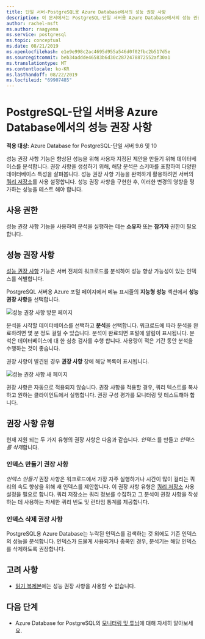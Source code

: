 ```yaml
---
title: 단일 서버-PostgreSQL용 Azure Database에서의 성능 권장 사항
description: 이 문서에서는 PostgreSQL-단일 서버용 Azure Database에서의 성능 권장 사항 기능을 설명합니다.
author: rachel-msft
ms.author: raagyema
ms.service: postgresql
ms.topic: conceptual
ms.date: 08/21/2019
ms.openlocfilehash: e1e9e998c2ac4695d955a546d0f02fbc2b517d5e
ms.sourcegitcommit: beb34addde46583b6d30c2872478872552af30a1
ms.translationtype: MT
ms.contentlocale: ko-KR
ms.lasthandoff: 08/22/2019
ms.locfileid: "69907485"
---
```

# <a name="performance-recommendations-in-azure-database-for-postgresql---single-server"></a>PostgreSQL-단일 서버용 Azure Database에서의 성능 권장 사항

**적용 대상:** Azure Database for PostgreSQL-단일 서버 9.6 및 10

성능 권장 사항 기능은 향상된 성능을 위해 사용자 지정된 제안을 만들기 위해 데이터베이스를 분석합니다. 권장 사항을 생성하기 위해, 해당 분석은 스키마를 포함하여 다양한 데이터베이스 특성을 살펴봅니다. 성능 권장 사항 기능을 완벽하게 활용하려면 서버의 [쿼리 저장소](concepts-query-store.md)를 사용 설정합니다. 성능 권장 사항을 구현한 후, 이러한 변경의 영향을 평가하는 성능을 테스트 해야 합니다. 

## <a name="permissions"></a>사용 권한
성능 권장 사항 기능을 사용하여 분석을 실행하는 데는 **소유자** 또는 **참가자** 권한이 필요합니다.

## <a name="performance-recommendations"></a>성능 권장 사항
[성능 권장 사항](concepts-performance-recommendations.md) 기능은 서버 전체의 워크로드를 분석하여 성능 향상 가능성이 있는 인덱스를 식별합니다.

PostgreSQL 서버용 Azure 포털 페이지에서 메뉴 표시줄의 **지능형 성능** 섹션에서 **성능 권장 사항**을 선택합니다.

![성능 권장 사항 방문 페이지](./media/concepts-performance-recommendations/performance-recommendations-page.png)

분석을 시작할 데이터베이스를 선택하고 **분석**을 선택합니다. 워크로드에 따라 분석을 완료하려면 몇 분 정도 걸릴 수 있습니다. 분석이 완료되면 포털에 알림이 표시됩니다. 분석은 데이터베이스에 대 한 심층 검사를 수행 합니다. 사용량이 적은 기간 동안 분석을 수행하는 것이 좋습니다. 

권장 사항이 발견된 경우 **권장 사항** 창에 해당 목록이 표시됩니다.

![성능 권장 사항 새 페이지](./media/concepts-performance-recommendations/performance-recommendations-result.png)

권장 사항은 자동으로 적용되지 않습니다. 권장 사항을 적용할 경우, 쿼리 텍스트를 복사하고 원하는 클라이언트에서 실행합니다. 권장 구성 평가를 모니터링 및 테스트해야 합니다. 

## <a name="recommendation-types"></a>권장 사항 유형

현재 지원 되는 두 가지 유형의 권장 사항은 다음과 같습니다. *인덱스* 를 만들고 *인덱스를 삭제*합니다.

### <a name="create-index-recommendations"></a>인덱스 만들기 권장 사항
*인덱스 만들기* 권장 사항은 워크로드에서 가장 자주 실행하거나 시간이 많이 걸리는 쿼리의 속도 향상을 위해 새 인덱스를 제안합니다. 이 권장 사항 유형은 [쿼리 저장소](concepts-query-store.md) 사용 설정을 필요로 합니다. 쿼리 저장소는 쿼리 정보를 수집하고 그 분석이 권장 사항을 작성하는 데 사용하는 자세한 쿼리 빈도 및 런타임 통계를 제공합니다.

### <a name="drop-index-recommendations"></a>인덱스 삭제 권장 사항
PostgreSQL용 Azure Database는 누락된 인덱스를 검색하는 것 외에도 기존 인덱스의 성능을 분석합니다. 인덱스가 드물게 사용되거나 중복인 경우, 분석기는 해당 인덱스를 삭제하도록 권장합니다.

## <a name="considerations"></a>고려 사항
* [읽기 복제본](concepts-read-replicas.md)에는 성능 권장 사항을 사용할 수 없습니다.
## <a name="next-steps"></a>다음 단계
- Azure Database for PostgreSQL의 [모니터링 및 튜닝](concepts-monitoring.md)에 대해 자세히 알아보세요.

